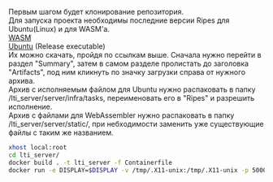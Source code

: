 Первым шагом будет клонирование репозитория.  
Для запуска проекта необходимы последние версии Ripes для Ubuntu(Linux) и для WASM'a.  
[WASM](https://github.com/moevm/mse1h2024-ripes/actions/runs/9066384910)  
[Ubuntu](https://github.com/moevm/mse1h2024-ripes/actions/runs/8912469010) (Release executable)  
Их можно скачать, пройдя по ссылкам выше. Сначала нужно перейти в раздел "Summary", затем в самом разделе пролистать до заголовка "Artifacts", под ним кликнуть по значку загрузки справа от нужного архива.  
Архив с исполняемым файлом для Ubuntu нужно распаковать в папку /lti_server/server/infra/tasks, переименовать его в "Ripes" и разрешить исполнение.  
Архив с файлами для WebAssembler нужно распаковать в папку /lti_server/server/static/, при небходимости заменить уже существующие файлы с таким же названием.  

```bash
xhost local:root
cd lti_server/
docker build . -t lti_server -f Containerfile
docker run -e DISPLAY=$DISPLAY -v /tmp/.X11-unix:/tmp/.X11-unix -p 5000:5000 lti_server:latest
```
